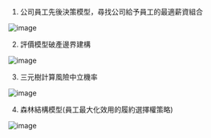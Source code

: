 1. 公司員工先後決策模型，尋找公司給予員工的最適薪資組合 

![image](https://user-images.githubusercontent.com/69720671/159199009-a6470a96-3cb4-45d7-82f4-a1b902c4bc03.png)

2. 評價模型破產邊界建構

![image](https://user-images.githubusercontent.com/69720671/159199219-8bd98375-c6ca-4cc5-b806-666c07d727b3.png)

3. 三元樹計算風險中立機率

![image](https://user-images.githubusercontent.com/69720671/159199319-a76c881d-89e5-4d99-96aa-16e5089d3a53.png)

4. 森林結構模型(員工最大化效用的履約選擇權策略)

![image](https://user-images.githubusercontent.com/69720671/159199493-38fe9d54-2809-43a8-9ece-0070c9532b3c.png)
